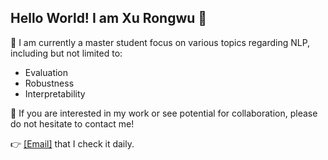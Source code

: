 ## Hello World! I am Xu Rongwu 👋

🤖 I am currently a master student focus on various topics regarding NLP, including but not limited to:

- Evaluation
- Robustness
- Interpretability

🤗 If you are interested in my work or see potential for collaboration, please do not hesitate to contact me!

👉 [[Email]](mailto:xrw22@mails.tsinghua.edu.cn) that I check it daily.
